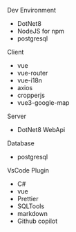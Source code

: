 Dev Environment
- DotNet8
- NodeJS for npm
- postgresql

Client
- vue
- vue-router
- vue-i18n
- axios
- cropperjs
- vue3-google-map

Server
- DotNet8 WebApi

Database
- postgresql

VsCode Plugin
- C#
- vue
- Prettier
- SQLTools
- markdown
- Github copilot